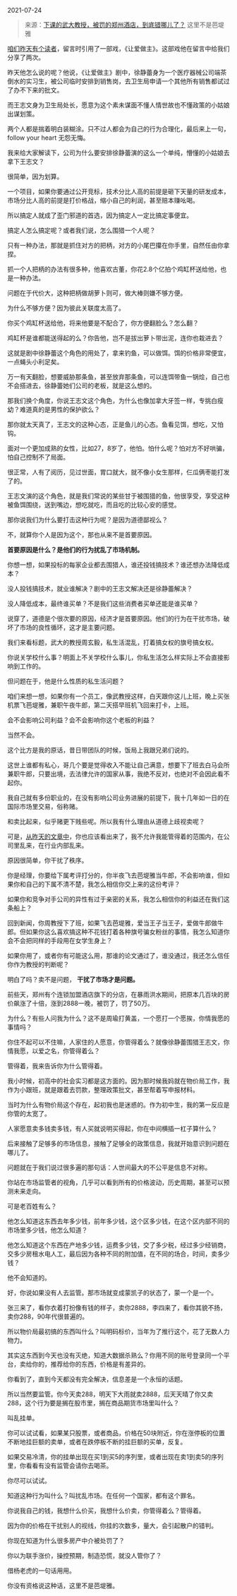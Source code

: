2021-07-24

> 来源：[下课的武大教授，被罚的郑州酒店，到底错哪儿了？](http://mp.weixin.qq.com/s?__biz=MzU0MjYwNDU2Mw==&mid=2247500140&idx=1&sn=c069bbd8099ca72bf766393383391ff0&chksm=fb1aad10cc6d2406f362e815c139afab599db9ebb039f07280787e38d9bbdc21c6c8ea8b4c0a&scene=27#wechat_redirect)
> 这里不是芭堤雅

[咱们昨天有个读者](http://mp.weixin.qq.com/s?__biz=MzU0MjYwNDU2Mw==&mid=2247500134&idx=1&sn=73c3f6388c693336335257fda00ab21a&chksm=fb1aad1acc6d240cb8c92347922e22e081723b39a7f3c056920cdb2906da2cfb00e96ad6b0a2&scene=21#wechat_redirect)，留言时引用了一部戏，《让爱做主》。这部戏他在留言中给我们分享了两次。  

  

昨天他怎么说的呢？他说，《让爱做主》剧中，徐静蕾身为一个医疗器械公司端茶倒水的实习生，被公司临时安排到销售岗，去卫生局申请一个其他所有销售都试过了办不下来的批文。

  

而王志文身为卫生局处长，愿意为这个素未谋面不懂人情世故也不懂政策的小姑娘出谋划策。

  

两个人都是揣着明白装糊涂。只不过人都会为自己的行为合理化，最后来上一句，follow your heart 无怨无悔。

  

我来给大家解读下，公司为什么要安排徐静蕾演的这么一个单纯，懵懂的小姑娘去拿下王志文？  

  

很简单，因为划算。  

  

一个项目，如果你要通过公开竞标，技术分比人高的前提是砸下天量的研发成本，市场分比人高的前提是打价格战，缩小自己的利润，甚至赔本赚吆喝。  

  

所以搞定人就成了歪门邪道的首选，因为搞定人一定比搞定事便宜。  

  

搞定人怎么搞定呢？或者我们说，怎么围猎一个人呢？  

  

只有一种办法，那就是抓住对方的把柄，对方的小尾巴攥在你手里，自然任由你拿捏。  

  

抓一个人把柄的办法有很多种，他喜欢古董，你花2.8个亿拍个鸡缸杯送给他，也是一种办法。  

  

问题在于代价大，这种把柄做胡萝卜则可，做大棒则嫌不够方便。

  

为什么不够方便？因为彼此关联度太高了。

  

你买个鸡缸杯送给他，将来他要是不配合了，你方便翻脸么？怎么翻？  

  

鸡缸杯是谁都能送得起的么？你告他，岂不是拔出萝卜带出泥，连你也栽进去？

  

这就是剧中徐静蕾这个角色的用处了，拿来钓鱼，可以做饵。饵的价格非常便宜，一点蝇头小利足矣。

  

万一有天翻脸，想要威胁那条鱼，甚至放弃那条鱼，可以连饵带鱼一锅烩，自己也不会搭进去，徐静蕾她们公司的老板，就是这么想的。

  

那我们换个角度，你说王志文这个角色，为什么也像加拿大牙签一样，专挑白瘦幼？难道真的是男性的保护欲么？

  

那你就太天真了，王志文的这种心态，正是鱼儿的心态。鱼看见饵，想吃，又怕钩。

  

面对一个更加成熟的女性，比如27，8岁了，他怕。怕什么呢？怕对方不好哄骗，怕自己控制不了局面。  
  

很正常，人有了阅历，见过世面，胃口就大，就不像小女生那样，仨瓜俩枣能打发了的。  

  

王志文演的这个角色，就是我们常说的某些甘于被围猎的鱼，他很享受，享受这种被鱼饵围绕，送到嘴边，想吃就吃，而且吃的比较心安的感觉。  

  

那你说我们为什么要打击这种行为呢？是因为道德鄙视么？  

  

不，就算你个人是因为这个，那也从来不是首要原因。

  

 **首要原因是什么？是他们的行为扰乱了市场机制。**

  

你想一想，如果投标的每家企业都去围猎人，谁还投钱搞技术？谁还想办法降低成本？  

  

没人投钱搞技术，就业谁解决？剧中的王志文解决还是徐静蕾解决？  

没人降低成本，最终谁买单？不是我们这些消费者买单还能是谁买单？  

  

说穿了，道德是个很次要的原因，经济才是首要原因。他们的行为在干扰市场，破坏了市场的良性循环，这才是主要问题。

  

我们来看标题，武大的教授周玄毅，私生活混乱，打着搞女权的旗号搞女权。

  

你说关学校什么事？明面上不关学校什么事儿，你私生活怎么样实际上不会直接影响到工作的。  

  

但问题在于，他是什么性质的私生活问题？

  

咱们来想一想，如果你有一个员工，像武教授这样，白天跟你这儿上班，晚上买张机票飞芭堤雅，兼职午夜牛郎，第二天搭早班机飞回来打卡，上班。  

  

会不会影响公司利益？会不会影响你这个老板的利益？

  

当然不会。

  

这个比方是我的原话，昔日带团队的时候，饭局上我跟兄弟们说的。  

  

这世上谁都有私心，哥几个要是觉得收入不能让自己满意，想要下了班去白马会所兼职牛郎，只要出境，去法律允许的国家从事，我绝不反对，也绝对不会因此看不起你。

  

我自己就有多份职业的，在没有影响公司业务进展的前提下，我十几年如一日的在国际市场里交易，俗称赌。  

  

和卖比起来，似乎赌更下贱些呢。所以我有什么理由从道德上歧视卖呢？

  

可是，[从昨天的文章中](http://mp.weixin.qq.com/s?__biz=MzU0MjYwNDU2Mw==&mid=2247500134&idx=1&sn=73c3f6388c693336335257fda00ab21a&chksm=fb1aad1acc6d240cb8c92347922e22e081723b39a7f3c056920cdb2906da2cfb00e96ad6b0a2&scene=21#wechat_redirect)，你也应该看出来了，我不允许我能管得着的范围内，在公司里乱来，在行业内部乱来。  

  

原因很简单，你干扰了秩序。  

  

你是经理，你要给下属考评打分的，你半夜飞去芭堤雅当牛郎，不会影响谁，但如果你和自己的下属不清不楚，我怎么相信你交上来的这份考评？  

  

如果你和竞争对手公司的异性有过于亲密的关系，我怎么相信你的利益还在我们这条船上？  

  

回到新闻，你周教授下了班，如果飞去芭堤雅，爱当王子当王子，爱做牛郎做牛郎。但如果你这么喜欢搞这种不花钱打着各种旗号骗女粉丝的事情，我怎么知道你会不会把同样的手段用在女学生身上？

  

如果你用了，或者你有可能这么用，那谁的论文通过了，谁没通过，我还怎么信任你作为教授的判断呢？  

  

明白了吗？卖不是问题， **干扰了市场才是问题。**

  

前些天，郑州有个连锁加盟酒店旗下的分店，在暴雨洪水期间，把原本几百块的房价飙涨了十倍，涨到2888一晚，被罚了，罚了50万。  

  

为什么？有些人问我为什么？这不是周瑜打黄盖，一个愿打一个愿挨，你情我愿的事情吗？  

  

你住不起可以不住嘛，人家住的人愿意，你管得着么？就像徐静蕾围猎王志文，你情我愿，以爱之名，你管得着么？

  

管得着，我来告诉你为什么管得着。

  

我小时候，初高中的社会实习都是这方面的。因为那时候我妈就在物价局工作，我作为小跟班，就是跟着去罚款，整理政策批文，甚至帮着写申报材料。  

  

当时为什么有物价局这个存在，起初我也是迷惑的。作为初中生，我的第一反应是你管的太宽了。  

  

人家愿意卖多钱卖多钱，有人买就说明买得起，你在中间横插一杠子算什么？

  

后来接触了足够多的市场信息，接触了足够全的政策信息，我就开始意识到问题在哪儿了。  

  

问题就在于我们说过很多遍的那句话：人世间最大的不公平是信息不对称。

  

你站在市场监管者的视角，几乎可以看到所有的价格波动，历史周期，甚至可以预测未来走向。  

  

可是老百姓有么？

  

他怎么知道这东西去年多少钱，前年多少钱，这个区多少钱，在这个区内部不同的市场里多少钱，他怎么知道？

  

他怎么知道这个东西在产地多少钱，运费多少钱，交了多少税，经过多少经销商，交多少房租水电人工，最后因为各种不同的附加值，在不同的场合，时间，卖多少钱？

  

他不会知道的。

  

好，你说如果没有人去监管。那市场就变成蒙凯子的状态了，蒙一个是一个。

  

张三来了，看你衣着打扮像有钱的样子，卖你2888，李四来了，看你其貌不扬，卖你288，90年代很普遍的。  

  

所以物价局最初搞的东西叫什么？叫明码标价，当年为了推行这个，花了无数人力物力。

  

其实这东西到今天也没有灭绝，知道大数据杀熟么？你用不同的账号登录同一个平台，卖给你的，推荐给你的东西，价格是有差异的。

  

你看到了，直到今天都没有完全解决，信息差是一个永恒的话题。

  

所以当然要监管。你今天卖288，明天下大雨就卖2888，后天天晴了你又卖288，这个行为要是搁在股市里，搁在商品期货市场里叫什么？

  

叫乱挂单。

  

你可以试试看，如果某只股票，或者商品，价格在50块附近，你在涨停板的位置不断地挂巨额的卖单，或者在跌停板不断的挂巨额的买单，反复。  

  

如果交易冷清，你的挂单出现在买1到买5的序列里，或者出现在卖1到卖5的序列里，你看看有没有监管会请你去喝茶。  

  

你尽可以试试。  

  

知道这种行为叫什么？叫扰乱市场。在任何一个国家，都有这个罪名。  

  

你说我自己的钱，我想什么价买，我想什么价卖，你管得着么？管得着。  

  

因为你的价格在干扰别人的视线，你挂的次数多，量大，会引起散户的错判。

  

你现在知道为什么很多房产中介被处罚了？

  

你以为联手涨价，操控预期，制造恐慌，就没人管你了？

  

借杨老虎的一句话用用。  

  

你没有资格说这种话，这里不是芭堤雅。

